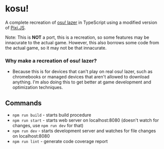 # kosu!

A complete recreation  of [osu! lazer](https://github.com/ppy/osu) in TypeScript using a modified version of [Pixi.JS](https://github.com/konekowo/pixijs).

Note: This is **NOT** a port, this is a recreation, so some features may be innacurate to the actual game.
However, this also borrows some code from the actual game, so it may not be that innacurate.

### Why make a recreation of osu! lazer?
- Because this is for devices that can't play on real osu! lazer, such as chromebooks
or managed devices that aren't allowed to download anything. I'm also doing this to 
get better at game development and optimization techniques.

## Commands

- `npm run build` - starts build procedure
- `npm run start` - starts web server on localhost:8080 (doesn't watch for changes, use `npm run dev` for that)
- `npm run dev` - starts development server and watches for file changes on localhost:8080
- `npm run lint` - generate code coverage report

